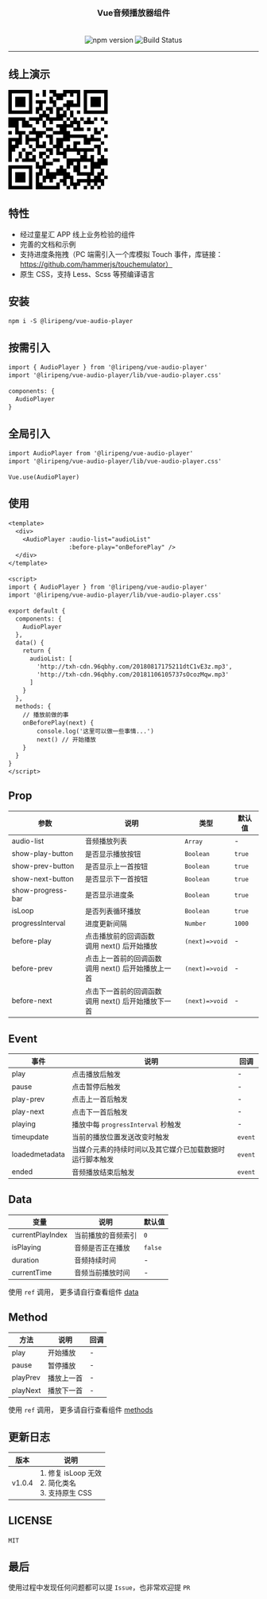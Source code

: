 <h3 align="center" style="margin: 30px 0 35px;">Vue音频播放器组件</h3>

<p align="center">
    <img src="https://img.shields.io/npm/v/@liripeng/vue-audio-player.svg" alt="npm version" />
    <img src="https://img.shields.io/bundlephobia/minzip/vue-audio-player.svg" alt="Build Status" />
</p>

---

## 线上演示
![image](https://github.com/1014156094/vue-audio-player/blob/master/public/qrcode.png?raw=true)


## 特性
- 经过童星汇 APP 线上业务检验的组件
- 完善的文档和示例
- 支持进度条拖拽（PC 端需引入一个库模拟 Touch 事件，库链接：https://github.com/hammerjs/touchemulator）
- 原生 CSS，支持 Less、Scss 等预编译语言

## 安装
```
npm i -S @liripeng/vue-audio-player
```

## 按需引入
```
import { AudioPlayer } from '@liripeng/vue-audio-player'
import '@liripeng/vue-audio-player/lib/vue-audio-player.css'

components: {
  AudioPlayer
}
```

## 全局引入
```
import AudioPlayer from '@liripeng/vue-audio-player'
import '@liripeng/vue-audio-player/lib/vue-audio-player.css'

Vue.use(AudioPlayer)
```

## 使用
```
<template>
  <div>
    <AudioPlayer :audio-list="audioList"
                 :before-play="onBeforePlay" />
  </div>
</template>

<script>
import { AudioPlayer } from '@liripeng/vue-audio-player'
import '@liripeng/vue-audio-player/lib/vue-audio-player.css'

export default {
  components: {
    AudioPlayer
  },
  data() {
    return {
      audioList: [
        'http://txh-cdn.96qbhy.com/20180817175211dtC1vE3z.mp3',
        'http://txh-cdn.96qbhy.com/20181106105737sOcozMqw.mp3'
      ]
    }
  },
  methods: {
    // 播放前做的事
    onBeforePlay(next) {
        console.log('这里可以做一些事情...')
        next() // 开始播放
    }
  }
}
</script>
```

## Prop
| 参数 | 说明 | 类型 | 默认值 |
| - | - | - | - |
| audio-list | 音频播放列表 | `Array` | - |
| show-play-button | 是否显示播放按钮 | `Boolean` | `true` |
| show-prev-button | 是否显示上一首按钮 | `Boolean` | `true` |
| show-next-button | 是否显示下一首按钮 | `Boolean` | `true` |
| show-progress-bar | 是否显示进度条 | `Boolean` | `true` |
| isLoop | 是否列表循环播放 | `Boolean` | `true` |
| progressInterval | 进度更新间隔 | `Number` | `1000` |
| before-play | 点击播放前的回调函数<br>调用 next() 后开始播放 | `(next)=>void` | - |
| before-prev | 点击上一首前的回调函数<br>调用 next() 后开始播放上一首 | `(next)=>void` | - |
| before-next | 点击下一首前的回调函数<br>调用 next() 后开始播放下一首 | `(next)=>void` | - |

## Event
| 事件 | 说明 | 回调 |
| - | - | - |
| play | 点击播放后触发 | - |
| pause | 点击暂停后触发 | - |
| play-prev | 点击上一首后触发 | - |
| play-next | 点击下一首后触发 | - |
| playing | 播放中每 `progressInterval` 秒触发 | - |
| timeupdate | 当前的播放位置发送改变时触发 | `event` |
| loadedmetadata | 当媒介元素的持续时间以及其它媒介已加载数据时运行脚本触发 | `event` |
| ended | 音频播放结束后触发 | `event` |

## Data
| 变量 | 说明 | 默认值 |
| - | - | - |
| currentPlayIndex | 当前播放的音频索引 | `0` |
| isPlaying | 音频是否正在播放 | `false` |
| duration | 音频持续时间 | - |
| currentTime | 音频当前播放时间 | - |

使用 `ref` 调用， 更多请自行查看组件 [data](https://github.com/1014156094/vue-audio-player/blob/master/packages/audio-player/index.vue)

## Method
| 方法 | 说明 | 回调 |
| - | - | - |
| play | 开始播放 | - |
| pause | 暂停播放 | - |
| playPrev | 播放上一首 | - |
| playNext | 播放下一首 | - |

使用 `ref` 调用， 更多请自行查看组件 [methods](https://github.com/1014156094/vue-audio-player/blob/master/packages/audio-player/index.vue)

## 更新日志
| 版本 | 说明 |
| - | - |
| v1.0.4 | 1. 修复 isLoop 无效<br>2. 简化类名<br>3. 支持原生 CSS

## LICENSE
`MIT`

## 最后
使用过程中发现任何问题都可以提 `Issue`，也非常欢迎提 `PR`